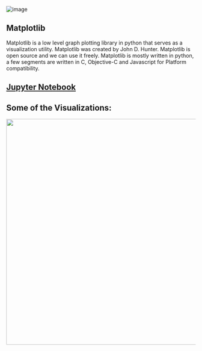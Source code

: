 ![image](https://user-images.githubusercontent.com/124501309/227321808-fbe5cc1d-1cf2-4413-84e3-40771b88a594.png)

## Matplotlib

Matplotlib is a low level graph plotting library in python that serves as a visualization utility.
Matplotlib was created by John D. Hunter.
Matplotlib is open source and we can use it freely.
Matplotlib is mostly written in python, a few segments are written in C, Objective-C and Javascript for Platform compatibility.

## [Jupyter Notebook](https://github.com/gulshang7/Data-Visualization-with-Python/blob/main/Matplotlib/Matplotlib%20Library.ipynb)

## Some of the Visualizations:

<img src="https://user-images.githubusercontent.com/124501309/227577681-a24373f9-8d1d-4770-8b79-5dea2eec3ab9.jpg" width="800" height="600" />
